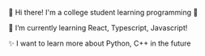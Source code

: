 👋 Hi there! I'm a college student learning programming 💎


🌱 I’m currently learning React, Typescript, Javascript!

✨ I want to learn more about Python, C++ in the future

